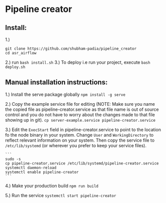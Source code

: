 # Pipeline creator

## Install:
1.)
```
git clone https://github.com/shubham-padia/pipeline_creator
cd asr_airflow
```
2.) run `bash install.sh`
3.) To deploy i.e run your project, execute `bash deploy.sh`

## Manual installation instructions:

1.) Install the serve package globally
    ```
    npm install -g serve
    ```

2.) Copy the example service file for editing (NOTE: Make sure you name the copied file as pipeline-creator.service as that file name is out of source control and you do not have to worry about the changes made to that file showing up in git).
    ```
    cp server-example.service pipeline-creator.service
    ```

3.) Edit the `ExecStart` field in pipeline-creator.service to point to the location fo the node binary in your system. Change `User` and `WorkingDirectory` to reflect relevant information on your system.
Then copy the service file to `/etc/lib/systemd` (or wherever you prefer to keep your service files).

    ```
    sudo -s
    cp pipeline-creator.service /etc/lib/systemd/pipeline-creator.service
    systemctl daemon-reload
    systemctl enable pipeline-creator
    ```

4.) Make your production build
    ```
    npm run build
    ```

5.) Run the service
    ```
    systemctl start pipeline-creator
    ```
